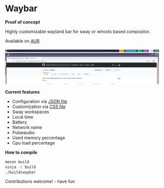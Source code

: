 # Waybar
**Proof of concept**

Highly customizable wayland bar for sway or wlroots based compositor.

Available on [AUR](https://aur.archlinux.org/packages/waybar-git/)

![Waybar](https://raw.githubusercontent.com/alexays/waybar/master/preview-2.png)
![Waybar](https://raw.githubusercontent.com/alexays/waybar/master/preview.png)

**Current features**
- Configuration via [JSON file](./resources/config)
- Customization via [CSS file](./resources/style.css)
- Sway workspaces
- Local time
- Battery
- Network name
- Pulseaudio
- Used memory percentage
- Cpu load percentage

**How to compile**

```bash
meson build
ninja -C build
./build/waybar
```

Contributions welcome! - have fun
